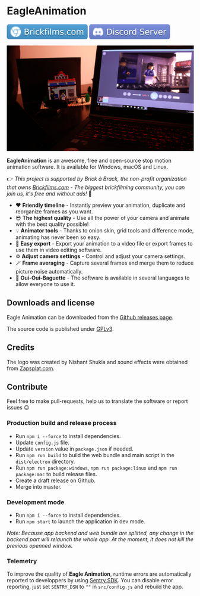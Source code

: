 # EagleAnimation

[![Official Website](docs/tags/website.svg)](https://brickfilms.com/)
[![Discord](docs/tags/discord.svg)](https://discord.com/invite/mmU2sVAJUq)

![Eagle Animation in use by Théo Aron](docs/imgs/img_2.png)

__EagleAnimation__ is an awesome, free and open-source stop motion animation software. It is available for Windows, macOS and Linux.  

👉 *This project is supported by Brick à Brack, the non-profit organization that owns [Brickfilms.com](https://brickfilms.com/) - The biggest brickfilming community, you can join us, it's free and without ads!* 🎥

- ❤️ **Friendly timeline** - Instantly preview your animation, duplicate and reorganize frames as you want.
- 😎 **The highest quality** - Use all the power of your camera and animate with the best quality possible!
- 💡 **Animator tools** - Thanks to onion skin, grid tools and difference mode, animating has never been so easy.
- 💾 **Easy export** - Export your animation to a video file or export frames to use them in video editing software.
- ⚙️ **Adjust camera settings** - Control and adjust your camera settings.
- 🪄 **Frame averaging** - Capture several frames and merge them to reduce picture noise automatically.
- 🥖 **Oui-Oui-Baguette** - The software is available in several languages to allow everyone to use it.

## Downloads and license

Eagle Animation can be downloaded from the [Github releases page](https://github.com/brick-a-brack/eagle-animation/releases).

The source code is published under [GPLv3](http://www.gnu.org/licenses/gpl.html).

## Credits

The logo was created by Nishant Shukla and sound effects were obtained from [Zapsplat.com](https://zapsplat.com/).

## Contribute

Feel free to make pull-requests, help us to translate the software or report issues 😉

### Production build and release process

- Run `npm i --force` to install dependencies.
- Update `config.js` file.
- Update `version` value in `package.json` if needed.
- Run `npm run build` to build the web bundle and main script in the `dist/electron` directory.
- Run `npm run package:windows`, `npm run package:linux` and `npm run package:mac` to build release files.
- Create a draft release on Github.
- Merge into master.

### Development mode

- Run `npm i --force` to install dependencies.
- Run `npm start` to launch the application in dev mode.

*Note: Because app backend and web bundle are splitted, any change in the backend part will relaunch the whole app. At the moment, it does not kill the previous openned window.*

### Telemetry

To improve the quality of __Eagle Animation__, runtime errors are automatically reported to developpers by using [Sentry SDK](https://sentry.io/).
You can disable error reporting, just set `SENTRY_DSN` to `""` in `src/config.js` and rebuild the app.
